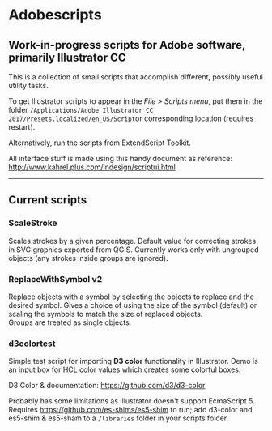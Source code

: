 # Adobescripts
## Work-in-progress scripts for Adobe software, primarily Illustrator  CC
This is a collection of small scripts that accomplish different, possibly useful utility tasks.

To get Illustrator scripts to appear in the *File > Scripts menu*, put them in the folder `/Applications/Adobe Illustrator CC 2017/Presets.localized/en_US/Script`or corresponding location  (requires restart).

Alternatively, run the scripts from ExtendScript Toolkit.

All  interface stuff is made using this handy document as reference: 
http://www.kahrel.plus.com/indesign/scriptui.html

---- 

## Current scripts 

### ScaleStroke
Scales strokes by a given percentage. Default value for correcting strokes in SVG graphics exported from QGIS. 
Currently works only with ungrouped objects (any strokes inside groups are ignored).

### ReplaceWithSymbol v2
Replace objects with a symbol by selecting the objects to replace and the desired symbol. Gives a choice of using the size of the symbol (default) or scaling the symbols to match the size of replaced objects.  
Groups are treated as single objects.

### d3colortest
Simple test  script for importing  **D3 color** functionality in Illustrator. 
Demo is an input box for HCL color values which creates some colorful boxes.
 
D3 Color & documentation:  https://github.com/d3/d3-color 

Probably has some limitations as Illustrator doesn't support EcmaScript 5. Requires  https://github.com/es-shims/es5-shim  to run; add d3-color and es5-shim & es5-sham to a `/libraries` folder in your scripts folder.
